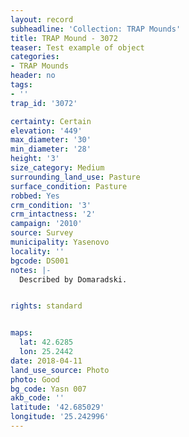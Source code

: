 ```yaml
---
layout: record
subheadline: 'Collection: TRAP Mounds'
title: TRAP Mound - 3072
teaser: Test example of object
categories:
- TRAP Mounds
header: no
tags:
- ''
trap_id: '3072'

certainty: Certain
elevation: '449'
max_diameter: '30'
min_diameter: '28'
height: '3'
size_category: Medium
surrounding_land_use: Pasture
surface_condition: Pasture
robbed: Yes
crm_condition: '3'
crm_intactness: '2'
campaign: '2010'
source: Survey
municipality: Yasenovo
locality: ''
bgcode: DS001
notes: |-
  Described by Domaradski.


rights: standard


maps:
  lat: 42.6285
  lon: 25.2442
date: 2018-04-11
land_use_source: Photo
photo: Good
bg_code: Yasn 007
akb_code: ''
latitude: '42.685029'
longitude: '25.242996'
---
```

